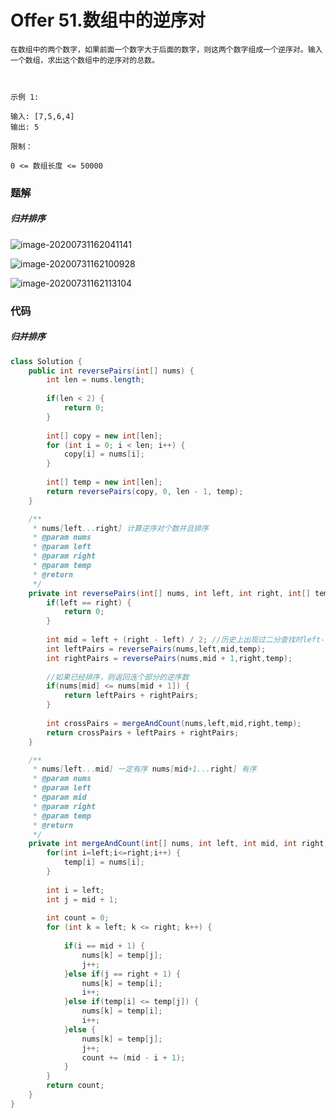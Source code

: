 # Offer 51.数组中的逆序对

```
在数组中的两个数字，如果前面一个数字大于后面的数字，则这两个数字组成一个逆序对。输入一个数组，求出这个数组中的逆序对的总数。

 

示例 1:

输入: [7,5,6,4]
输出: 5

限制：

0 <= 数组长度 <= 50000
```

### 题解

##### 归并排序

![image-20200731162041141](C:\Users\25454\AppData\Roaming\Typora\typora-user-images\image-20200731162041141.png)

![image-20200731162100928](C:\Users\25454\AppData\Roaming\Typora\typora-user-images\image-20200731162100928.png)

![image-20200731162113104](C:\Users\25454\AppData\Roaming\Typora\typora-user-images\image-20200731162113104.png)

### 代码

##### 归并排序

```java
class Solution {
    public int reversePairs(int[] nums) {
    	int len = nums.length;
    	
    	if(len < 2) {
    		return 0;
    	}
    	
    	int[] copy = new int[len];
    	for (int i = 0; i < len; i++) {
			copy[i] = nums[i];
		}
    	
    	int[] temp = new int[len];
    	return reversePairs(copy, 0, len - 1, temp);
    }

    /**
     * nums[left...right] 计算逆序对个数并且排序
     * @param nums
     * @param left
     * @param right
     * @param temp
     * @return
     */
	private int reversePairs(int[] nums, int left, int right, int[] temp) {
		if(left == right) {
			return 0;
		}
		
		int mid = left + (right - left) / 2; //历史上出现过二分查找时left-right导致溢出，用此方法较安全
		int leftPairs = reversePairs(nums,left,mid,temp);
		int rightPairs = reversePairs(nums,mid + 1,right,temp);
		
		//如果已经排序，则返回连个部分的逆序数
		if(nums[mid] <= nums[mid + 1]) {
			return leftPairs + rightPairs;
		}
		
		int crossPairs = mergeAndCount(nums,left,mid,right,temp);
		return crossPairs + leftPairs + rightPairs;
	}

	/**
	 * nums[left...mid] 一定有序 nums[mid+1...right] 有序
	 * @param nums
	 * @param left
	 * @param mid
	 * @param right
	 * @param temp
	 * @return
	 */
	private int mergeAndCount(int[] nums, int left, int mid, int right, int[] temp) {
		for(int i=left;i<=right;i++) {
			temp[i] = nums[i];
		}
		
		int i = left;
		int j = mid + 1;
		
		int count = 0;
		for (int k = left; k <= right; k++) {
			
			if(i == mid + 1) {
				nums[k] = temp[j];
				j++;
			}else if(j == right + 1) {
				nums[k] = temp[i];
				i++;
			}else if(temp[i] <= temp[j]) {
				nums[k] = temp[i];
				i++;
			}else {
				nums[k] = temp[j];
				j++;
				count += (mid - i + 1);
			}
		}
		return count;
	}
}
```

